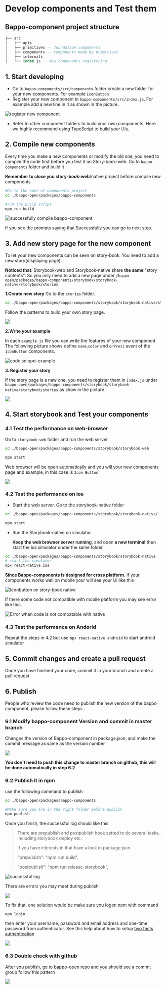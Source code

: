 # Develop components and Test them

## Bappo-component project structure

```sql
├── src
│   ├── apis
│   ├── primitives -- foundation components
│   ├── components -- components made by primitives
│   ├── internals
│   └── index.js -- New components registering
```

## 1. Start developing

* Go to `bappo-components/src/components` folder create a new folder for your new components. For example `IconButton`
* Register your new component in `bappo-components/src/index.js`. For example add a new line in it as shown in the picture.

![register new component](../.gitbook/assets/image%20%287%29.png)

* Refer to other component folders to build your own components. Here we highly recommend using TypeScript to build your UIs.

## 2. Compile new components

Every time you make a new components or modify the old one, you need to compile the code first before you test it on Story-book-web. Go to `bappo-components` folder and build it

**Remember to close you story-book-web**/native project before compile new components

```bash
#Go to the root of components project
cd ./bappo-open/packages/bappo-components

#run the build script
npm run build
```

![successfully compile bappo-component](../.gitbook/assets/image%20%2814%29.png)

If you see the prompts saying that Successfully you can go to next step.

## 3. Add new story page for the new component

To let your new components can be seen on story-book. You need to add a new story\(displaying page\).

**Noticed that**: Storybook-web and Storybook-native share **the same** "story contents". So you only need to add a new page under `/bappo-open/packages/bappo-components/storybook/storybook-native/storybook/stories`

**1.Create new story** Go to the `stories` folder.

```bash
cd ./bappo-open/packages/bappo-components/storybook/storybook-native/storybook/stories
```

Follow the patterns to build your own story page.

![](../.gitbook/assets/image%20%2811%29.png)

**2.Write your example**

In each `example.js` file you can write the features of your new component. The following picture shows define `name`,`color` and `onPress` event of the `IconButton` components.

![code snippet example ](../.gitbook/assets/image%20%2810%29.png)

**3. Register your story**

If the story page is a new one, you need to register them in `index.js` under `bappo-open/packages/bappo-components/storybook/storybook-native/storybook/stories`  as show in the picture

![](../.gitbook/assets/image%20%2819%29.png)

## 4. Start storybook and Test your components

### 4.1 Test the performance on web-browser



Go to `storybook-web` folder and run the web server

```bash
cd ./bappo-open/packages/bappo-components/storybook/storybook-web

npm start
```

Web browser will be open automatically and you will your new components page and example, in this case is `Icon Button`

![](../.gitbook/assets/image%20%2815%29.png)

### 4.2 Test the performance on ios



* Start the web server. Go to the storybook-native folder

```bash
cd ./bappo-open/packages/bappo-components/storybook/storybook-native/

npm start
```



* Run the Storybook-native on  simulator. 

  **Keep the web browser server running**, and open **a new  terminal** then start the ios simulator under the same folder

```bash
cd ./bappo-open/packages/bappo-components/storybook/storybook-native
# start the simulator
npx react-native ios
```

**Since Bappo-components is designed for cross platform.** If your components works well on mobile your will see your UI like this

![Iconbutton on story-book native](../.gitbook/assets/image%20%288%29.png)

If there some code not compatible with mobile platform you may see error like this.

![Error when code is not compatable with native](../.gitbook/assets/image%20%289%29.png)

### 4.3 Test the performance on Andorid

Repeat the steps in 4.2 but use `npx react-native android` to start android simulator

## 5. Commit changes and create a pull request

Once you have finished your code, commit it  in your branch and create a pull request 

## 6. Publish 

People who review the code need to publish the new version of the bappo component, please follow these steps .

### 6.1 Modify bappo-component Version and commit in master branch

Changes the version of Bappo-component in package.json, and make the commit message as same as the version number

![](../.gitbook/assets/image%20%2829%29.png)

**You don't need to push this change to master branch on github, this will be done automatically in step 6.2**

### 6.2 Publish it in npm

use the following command to publish 

```bash
cd ./bappo-open/packages/bappo-components

#Make sure you are in the right folder before publish
npm publish
```

Once you finish, the successful log should like this

> There are prepublish and postpublish hook setted to do several tasks, including storybook deploy etc.
>
> If you have interests in that have a look in package.json
>
> "prepublish": "npm run build",
>
>  "postpublish": "npm run release-storybook",

![successful log](../.gitbook/assets/image%20%2828%29.png)

There are errors you may  meet during publish

![](../.gitbook/assets/image%20%2827%29.png)

To fix that, one solution would be make sure you logon npm with command

```text
npm login
```

then enter your username, password and email address and one-time password from authenticator. See this help about how to setup [two facts authentication](https://docs.npmjs.com/configuring-two-factor-authentication)

![](../.gitbook/assets/image%20%2826%29.png)

### 6.3 Double check with github

After you publish, go to [bappo-open repo](https://github.com/bappogroup/bappo-open/commits/master) and you should see a commit group follow this pattern

![](../.gitbook/assets/image%20%2832%29.png)



